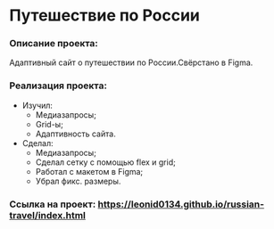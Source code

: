 # Путешествие по России

### Описание проекта:
Адаптивный сайт о путешествии по России.Свёрстано в Figma.

### Реализация проекта:
+ Изучил:
    + Медиазапросы;
    + Grid-ы;
    + Адаптивность сайта.
+ Сделал:
    + Медиазапросы;
    + Сделал сетку с помощью flex и grid;
    + Работал с макетом в Figma;
    + Убрал фикс. размеры.

### Ссылка на проект: https://leonid0134.github.io/russian-travel/index.html
